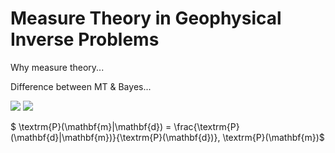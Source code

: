 # Measure Theory in Geophysical Inverse Problems

Why measure theory...

Difference between MT & Bayes...

<img src="https://render.githubusercontent.com/render/math?math=e^{i \pi} = -1">
<img src="https://render.githubusercontent.com/render/math?math=\textrm{P}(\mathbf{m}|\mathbf{d}) = \frac{\textrm{P}(\mathbf{d}|\mathbf{m})}{\textrm{P}(\mathbf{d})}\, \textrm{P}(\mathbf{m}) = -1">

$ \textrm{P}(\mathbf{m}|\mathbf{d}) = \frac{\textrm{P}(\mathbf{d}|\mathbf{m})}{\textrm{P}(\mathbf{d})}\, \textrm{P}(\mathbf{m})$



